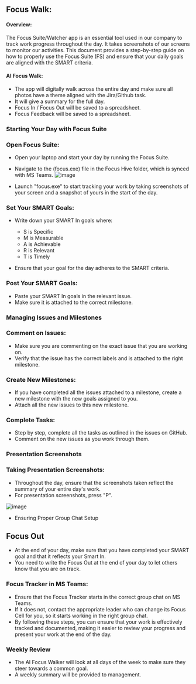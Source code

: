 ## Focus Walk:
#### Overview:

The Focus Suite/Watcher app is an essential tool used in our company to track work progress throughout the day. It takes screenshots of our screens to monitor our activities. This document provides a step-by-step guide on how to properly use the Focus Suite (FS) and ensure that your daily goals are aligned with the SMART criteria.

#### AI Focus Walk:

* The app will digitally walk across the entire day and make sure all photos have a theme aligned with the Jira/Github task.
* It will give a summary for the full day.
* Focus In / Focus Out will be saved to a spreadsheet.
* Focus Feedback will be saved to a spreadsheet.

### Starting Your Day with Focus Suite
### Open Focus Suite:

* Open your laptop and start your day by running the Focus Suite.
* Navigate to the (focus.exe) file in the Focus Hive folder, which is synced with MS Teams.
![image](https://github.com/user-attachments/assets/929c896e-7153-477b-b803-75feb11fe652)

* Launch "focus.exe" to start tracking your work by taking screenshots of your screen and a snapshot of yours in the start of the day.

### Set Your SMART Goals:

* Write down your SMART In goals where:
    * S is Specific
    * M is Measurable
    * A is Achievable
    * R is Relevant
    * T is Timely

* Ensure that your goal for the day adheres to the SMART criteria.

### Post Your SMART Goals:

* Paste your SMART In goals in the relevant issue.
* Make sure it is attached to the correct milestone.

### Managing Issues and Milestones
### Comment on Issues:

* Make sure you are commenting on the exact issue that you are working on.
* Verify that the issue has the correct labels and is attached to the right milestone.

### Create New Milestones:

* If you have completed all the issues attached to a milestone, create a new milestone with the new goals assigned to you.
* Attach all the new issues to this new milestone.

### Complete Tasks:

* Step by step, complete all the tasks as outlined in the issues on GitHub.
* Comment on the new issues as you work through them.

### Presentation Screenshots
### Taking Presentation Screenshots:

* Throughout the day, ensure that the screenshots taken reflect the summary of your entire day's work.
* For presentation screenshots, press "P".

![image](https://github.com/user-attachments/assets/0b9d680d-9820-4b9f-ae41-a147c71cafdd)

* Ensuring Proper Group Chat Setup
## Focus Out

* At the end of your day, make sure that you have completed your SMART goal and that it reflects your Smart In. 
* You need to write the Focus Out at the end of your day to let others know that you are on track.

### Focus Tracker in MS Teams:

* Ensure that the Focus Tracker starts in the correct group chat on MS Teams.
* If it does not, contact the appropriate leader who can change its Focus Cell for you, so it starts working in the right group chat.
* By following these steps, you can ensure that your work is effectively tracked and documented, making it easier to review your progress and present your work at the end of the day.

### Weekly Review

* The AI Focus Walker will look at all days of the week to make sure they steer towards a common goal.
* A weekly summary will be provided to management.

